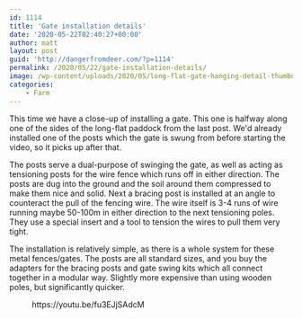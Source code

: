 ```yaml
---
id: 1114
title: 'Gate installation details'
date: '2020-05-22T02:40:27+00:00'
author: matt
layout: post
guid: 'http://dangerfromdeer.com/?p=1114'
permalink: /2020/05/22/gate-installation-details/
image: /wp-content/uploads/2020/05/long-flat-gate-hanging-detail-thumbnail-e1590115085759-845x660.png
categories:
    - Farm
---
```


This time we have a close-up of installing a gate. This one is halfway along one of the sides of the long-flat paddock from the last post. We'd already installed one of the posts which the gate is swung from before starting the video, so it picks up after that.

The posts serve a dual-purpose of swinging the gate, as well as acting as tensioning posts for the wire fence which runs off in either direction. The posts are dug into the ground and the soil around them compressed to make them nice and solid. Next a bracing post is installed at an angle to counteract the pull of the fencing wire. The wire itself is 3-4 runs of wire running maybe 50-100m in either direction to the next tensioning poles. They use a special insert and a tool to tension the wires to pull them very tight.

The installation is relatively simple, as there is a whole system for these metal fences/gates. The posts are all standard sizes, and you buy the adapters for the bracing posts and gate swing kits which all connect together in a modular way. Slightly more expensive than using wooden poles, but significantly quicker.

<figure class="wp-block-embed-youtube wp-block-embed is-type-video is-provider-youtube wp-embed-aspect-16-9 wp-has-aspect-ratio"><div class="wp-block-embed__wrapper">https://youtu.be/fu3EJjSAdcM </div></figure>